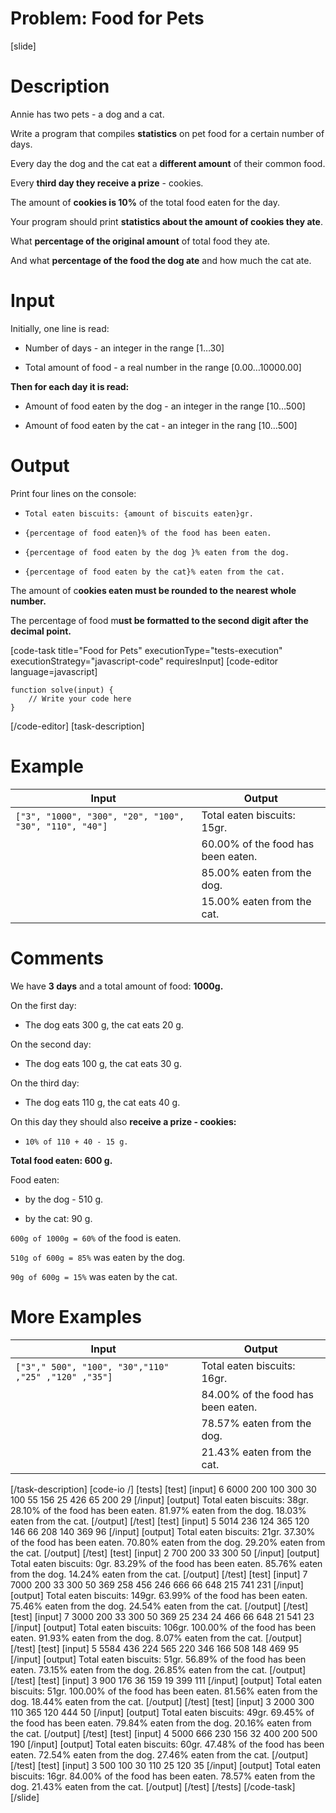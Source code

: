# Problem: Food for Pets

[slide]

# Description
Annie has two pets - a dog and a cat. 

Write a program that compiles **statistics** on pet food for a certain number of days. 

Every day the dog and the cat eat a **different amount** of their common food. 

Every **third day they receive a prize** - cookies. 

The amount of **cookies is 10\%** of the total food eaten for the day.

Your program should print **statistics about the amount of cookies they ate**.

What **percentage of the original amount** of total food they ate.

And what **percentage of the food the dog ate** and how much the cat ate.


# Input
Initially, one line is read:

- Number of days - an integer in the range \[1…30\]

- Total amount of food - a real number in the range \[0.00…10000.00\]

**Then for each day it is read:**

- Amount of food eaten by the dog - an integer in the range \[10…500\]

- Amount of food eaten by the cat - an integer in the rang \[10…500\]


# Output

Print four lines on the console:

- `Total eaten biscuits: {amount of biscuits eaten}gr.`

- `{percentage of food eaten}% of the food has been eaten.`

- `{percentage of food eaten by the dog }% eaten from the dog.`

- `{percentage of food eaten by the cat}% eaten from the cat.`

The amount of c**ookies eaten must be rounded to the nearest whole number.**

The percentage of food m**ust be formatted to the second digit after the decimal point.**


[code-task title="Food for Pets" executionType="tests-execution" executionStrategy="javascript-code" requiresInput]
[code-editor language=javascript]
```
function solve(input) {
	// Write your code here
}
```
[/code-editor]
[task-description]

# Example

| **Input** | **Output** |
| --- | --- |
|`["3", "1000", "300", "20", "100", "30", "110", "40"]` | Total eaten biscuits: 15gr. |
|| 60.00\% of the food has been eaten. |
|| 85.00\% eaten from the dog. |
|| 15.00\% eaten from the cat. |

# Comments

We have **3 days** and a total amount of food: **1000g.**

On the first day:

- The dog eats 300 g, the cat eats 20 g.

On the second day:

- The dog eats 100 g, the cat eats 30 g.

On the third day:

- The dog eats 110 g, the cat eats 40 g.

On this day they should also **receive a prize - cookies:**
- `10% of 110 + 40 - 15 g.`

**Total food eaten: 600 g.**

Food eaten:
- by the dog - 510 g.

- by the cat: 90 g.

`600g of 1000g = 60%` of the food is eaten.

`510g of 600g = 85%` was eaten by the dog.

`90g of 600g = 15%` was eaten by the cat.

# More Examples

| **Input** | **Output** |
| --- | --- |
|`["3"," 500", "100", "30","110" ,"25" ,"120" ,"35"]` | Total eaten biscuits: 16gr. |
| | 84.00\% of the food has been eaten. |
| | 78.57\% eaten from the dog. |
| | 21.43\% eaten from the cat. |
[/task-description]
[code-io /]
[tests]
[test]
[input]
6
6000
200
100
300
30
100
55
156
25
426
65
200
29
[/input]
[output]
Total eaten biscuits: 38gr.
28.10\% of the food has been eaten.
81.97\% eaten from the dog.
18.03\% eaten from the cat.
[/output]
[/test]
[test]
[input]
5
5014
236
124
365
120
146
66
208
140
369
96
[/input]
[output]
Total eaten biscuits: 21gr.
37.30\% of the food has been eaten.
70.80\% eaten from the dog.
29.20\% eaten from the cat.
[/output]
[/test]
[test]
[input]
2
700
200
33
300
50
[/input]
[output]
Total eaten biscuits: 0gr.
83.29\% of the food has been eaten.
85.76\% eaten from the dog.
14.24\% eaten from the cat.
[/output]
[/test]
[test]
[input]
7
7000
200
33
300
50
369
258
456
246
666
66
648
215
741
231
[/input]
[output]
Total eaten biscuits: 149gr.
63.99\% of the food has been eaten.
75.46\% eaten from the dog.
24.54\% eaten from the cat.
[/output]
[/test]
[test]
[input]
7
3000
200
33
300
50
369
25
234
24
466
66
648
21
541
23
[/input]
[output]
Total eaten biscuits: 106gr.
100.00\% of the food has been eaten.
91.93\% eaten from the dog.
8.07\% eaten from the cat.
[/output]
[/test]
[test]
[input]
5
5584
436
224
565
220
346
166
508
148
469
95
[/input]
[output]
Total eaten biscuits: 51gr.
56.89\% of the food has been eaten.
73.15\% eaten from the dog.
26.85\% eaten from the cat.
[/output]
[/test]
[test]
[input]
3
900
176
36
159
19
399
111
[/input]
[output]
Total eaten biscuits: 51gr.
100.00\% of the food has been eaten.
81.56\% eaten from the dog.
18.44\% eaten from the cat.
[/output]
[/test]
[test]
[input]
3
2000
300
110
365
120
444
50
[/input]
[output]
Total eaten biscuits: 49gr.
69.45\% of the food has been eaten.
79.84\% eaten from the dog.
20.16\% eaten from the cat.
[/output]
[/test]
[test]
[input]
4
5000
666
230
156
32
400
200
500
190
[/input]
[output]
Total eaten biscuits: 60gr.
47.48\% of the food has been eaten.
72.54\% eaten from the dog.
27.46\% eaten from the cat.
[/output]
[/test]
[test]
[input]
3
500
100
30
110
25
120
35
[/input]
[output]
Total eaten biscuits: 16gr.
84.00\% of the food has been eaten.
78.57\% eaten from the dog.
21.43\% eaten from the cat.
[/output]
[/test]
[/tests]
[/code-task]
[/slide]